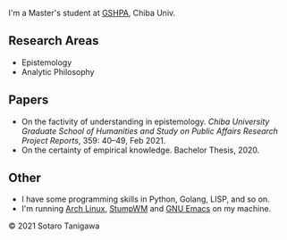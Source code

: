 I'm a Master's student at [GSHPA](https://www.gshpa.chiba-u.jp/), Chiba Univ.

## Research Areas
- Epistemology
- Analytic Philosophy

## Papers
- On the factivity of understanding in epistemology. _Chiba University Graduate School of Humanities and Study on Public Affairs Research Project Reports_, 359: 40–49, Feb 2021.
- On the certainty of empirical knowledge. Bachelor Thesis, 2020.

## Other
- I have some programming skills in Python, Golang, LISP, and so on.
- I'm running [Arch Linux](https://archlinux.org/), [StumpWM](https://stumpwm.github.io/) and [GNU Emacs](https://www.gnu.org/software/emacs/) on my machine.

© 2021 Sotaro Tanigawa